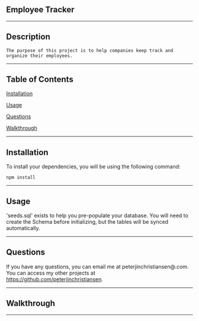 
## Employee Tracker

---
## Description

    The purpose of this project is to help companies keep track and organize their employees.

---
    

    
## Table of Contents

[Installation](#installation)

[Usage](#usage)

[Questions](#questions)

[Walkthrough](#walkthrough)

---

    

## Installation

To install your dependencies, you will be using the following command:

    npm install

---

    


## Usage
            
'seeds.sql' exists to help you pre-populate your database. You will need to create the Schema before initializing, but the tables will be synced automatically.
        
---
        
            


        

    
## Questions

If you have any questions, you can email me at peterjinchristiansen@.com. You can access my other projects at https://github.com/peterjinchristiansen.


---


## Walkthrough



---
        
    